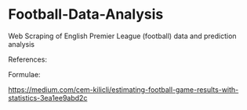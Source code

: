 # Football-Data-Analysis
Web Scraping of English Premier League (football) data and prediction analysis


References:

Formulae:

https://medium.com/cem-kilicli/estimating-football-game-results-with-statistics-3ea1ee9abd2c
